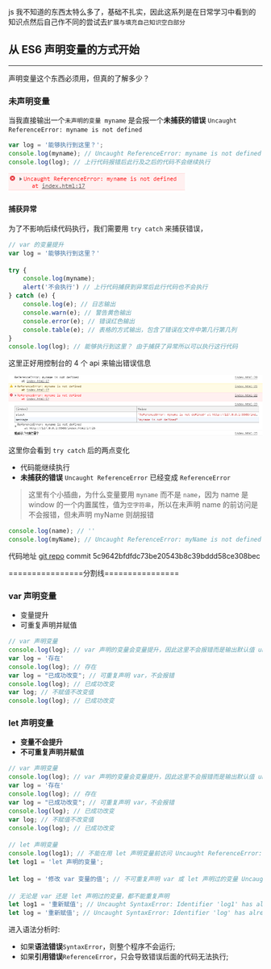 js 我不知道的东西太特么多了，基础不扎实，因此这系列是在日常学习中看到的知识点然后自己作不同的尝试去`扩展与填充自己知识空白部分`

## 从 ES6 声明变量的方式开始
---
声明变量这个东西必须用，但真的了解多少？

### 未声明变量
当我直接输出一个`未声明的变量 myname` 是会报一个**未捕获的错误** `Uncaught ReferenceError: myname is not defined`
```js
var log = '能够执行到这里？';
console.log(myname); // Uncaught ReferenceError: myname is not defined
console.log(log); // 上行代码报错后此行及之后的代码不会继续执行
```
![未捕获的错误](./images/0.png)


#### 捕获异常
为了不影响后续代码执行，我们需要用 `try catch` 来捕获错误，

```js
// var 的变量提升
var log = '能够执行到这里？'

try {
    console.log(myname);
    alert('不会执行') // 上行代码捕获到异常后此行代码也不会执行
} catch (e) {
    console.log(e); // 日志输出
    console.warn(e); // 警告黄色输出
    console.error(e); // 错误红色输出
    console.table(e); // 表格的方式输出，包含了错误在文件中第几行第几列
}
console.log(log); // 能够执行到这里？ 由于捕获了异常所以可以执行这行代码
```

这里正好用控制台的 4 个 api 来输出错误信息

![控制台的 4 个 api 来输出错误信息](./images/1.png)

这里你会看到 `try catch` 后的两点变化
* 代码能继续执行
* **未捕获的错误** `Uncaught ReferenceError` 已经变成 `ReferenceError` 


> 这里有个小插曲，为什么变量要用 `myname` 而不是 `name`，因为 name 是 window 的一个内置属性，值为`空字符串`，所以在未声明 name 的前访问是不会报错，但未声明 myName 则胡报错
```js
console.log(name); // ''
console.log(myName); // Uncaught ReferenceError: myName is not defined
```

代码地址 [git repo](https://github.com/kirin-yuen/js-basic-padding.git)
commit 5c9642bfdfdc73be20543b8c39bddd58ce308bec


================分割线================

### var 声明变量
* 变量提升
* 可重复声明并赋值
```js
// var 声明变量
console.log(log); // var 声明的变量会变量提升，因此这里不会报错而是输出默认值 undefined
var log = '存在'
console.log(log); // 存在
var log = "已成功改变"; // 可重复声明 var，不会报错
console.log(log); // 已成功改变
var log; // 不赋值不改变值
console.log(log); // 已成功改变
```

### let 声明变量
* **变量不会提升**
* **不可重复声明并赋值**
```js
// var 声明变量
console.log(log); // var 声明的变量会变量提升，因此这里不会报错而是输出默认值 undefined
var log = '存在'
console.log(log); // 存在
var log = "已成功改变"; // 可重复声明 var，不会报错
console.log(log); // 已成功改变
var log; // 不赋值不改变值
console.log(log); // 已成功改变

// let 声明变量
console.log(log1); // 不能在用 let 声明变量前访问 Uncaught ReferenceError: Cannot access 'log1' before initialization，let 声明的变量不存在提升
let log1 = 'let 声明的变量'; 

let log = '修改 var 变量的值'; // 不可重复声明 var 或 let 声明过的变量 Uncaught SyntaxError: Identifier 'log' has already been declared， SyntaxError 会导致整个程序不运行

// 无论是 var 还是 let 声明过的变量，都不能重复声明
let log1 = '重新赋值'; // Uncaught SyntaxError: Identifier 'log1' has already been declared
let log = '重新赋值'; // Uncaught SyntaxError: Identifier 'log' has already been declared
```

进入语法分析时:
* 如果**语法错误**`SyntaxError`，则整个程序不会运行;
* 如果**引用错误**`ReferenceError`，只会导致错误后面的代码无法执行;